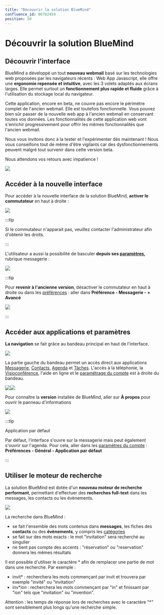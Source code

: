 ```yaml
---
title: "Découvrir la solution BlueMind"
confluence_id: 86762459
position: 50
---
```

# Découvrir la solution BlueMind


## Découvrir l'interface

BlueMind a développé un tout **nouveau webmail** basé sur les technologies web proposées par les navigateurs récents : Web App Javascript, elle offre une **ergonomie repensée et intuitive**, avec les 3 volets adaptés aux écrans larges. Elle permet surtout un **fonctionnement plus rapide et fluide** grâce à l'utilisation du stockage local du navigateur.

Cette application, encore en beta, ne couvre pas encore le périmètre complet de l'ancien webmail. Elle est toutefois fonctionnelle. Vous pouvez bien sûr passer de la nouvelle web app à l'ancien webmail en conservant toutes vos données. Les fonctionnalités de cette application web vont s'enrichir progressivement pour offrir les mêmes fonctionnalités que l'ancien webmail.

Nous vous invitons donc à la tester et l'expérimenter dès maintenant ! Nous vous conseillons tout de même d'être vigilants car des dysfonctionnements peuvent malgré tout survenir dans cette version beta.

Nous attendons vos retours avec impatience !


![](../../attachments/86762459/86765392.png)


## Accéder à la nouvelle interface

Pour accéder à la nouvelle interface de la solution BlueMind, **activer le commutateur** en haut à droite :

![](../../attachments/86762459/86765391.png)


:::tip

Si le commutateur n'apparait pas, veuillez contacter l'administrateur afin d'obtenir les droits.

:::


L'utilisateur a aussi la possibilité de basculer **depuis ses [paramètres](/Guide_de_l_utilisateur/Paramètres_utilisateur/),** rubrique messagerie :

![](../../attachments/86762459/86765390.png)


:::tip

Pour **revenir à l'ancienne version**, désactiver le commutateur en haut à droite ou dans les [préférences](/STAGING/Guide_de_l_utilisateur_4.7/Paramétrer_le_compte_utilisateur/) : aller dans **Préférence - Messagerie - + Avancé**

![](../../attachments/86762459/86765389.png)

:::


## Accéder aux applications et paramètres

**La navigation** se fait grâce au bandeau principal en haut de l'interface.

![](../../attachments/86762459/86765384.png)


La partie gauche du bandeau permet un accès direct aux applications [Messagerie](/STAGING/Guide_de_l_utilisateur_4.7/La_messagerie_4.7/), [Contacts](/STAGING/Guide_de_l_utilisateur_4.7/Les_contacts_4.7/), [Agenda](/STAGING/Guide_de_l_utilisateur_4.7/L_agenda_4.7/) et [Tâches](/STAGING/Guide_de_l_utilisateur_4.7/Les_tâches_4.7/). 
L'accès à la téléphonie, la [Visioconférence](/STAGING/Guide_de_l_utilisateur_4.7/La_visioconférence_4.7/), l'aide en ligne et le [paramétrage du compte](/STAGING/Guide_de_l_utilisateur_4.7/Paramétrer_le_compte_utilisateur/) est à droite du bandeau.


**![](../../attachments/86762459/86765388.png)![](../../attachments/86762459/86765385.png)**


Pour connaître la **version** installée de BlueMind, aller sur **À propos** pour ouvrir le panneau d'informations

![](../../attachments/86762459/86765387.png)


:::tip

Application par défaut

Par défaut, l'interface s'ouvre sur la messagerie mais peut également s'ouvrir sur l'agenda. Pour cela, aller dans les [paramètres du compte](/STAGING/Guide_de_l_utilisateur_4.7/Paramétrer_le_compte_utilisateur/) : **Préférences - Général - Application par défaut**

:::


## Utiliser le moteur de recherche

La solution BlueMind est dotée d'un **nouveau moteur de recherche performant**, permettant d'effectuer des **recherches full-text** dans les messages, les contacts ou les évènements.


![](../../attachments/86762459/86765386.png)


La recherche dans BlueMind :

- se fait l'ensemble des mots contenus dans **messages**, les fiches des **contacts** ou des **évènements**, y compris les [catégories](/STAGING/Guide_de_l_utilisateur_4.7/Paramétrer_le_compte_utilisateur/)
- se fait sur des mots exacts : le mot "invitation" sera recherché au singulier
- ne tient pas compte des accents : "réservation" ou "reservation" donnera les mêmes résultats


Il est possible d'utiliser le caractère * afin de remplacer une partie de mot dans une recherche. Par exemple :

- invit* : recherchera les mots commençant par invit et trouvera par exemple "invité" ou "invitation"
- inv*ion : recherchera les mots commençant par "in" et finissant par "ion" tels que "invitation" ou "invention".


Attention : les temps de réponse lors de recherches avec le caractère "*" sont sensiblement plus longs qu'une recherche simple.


